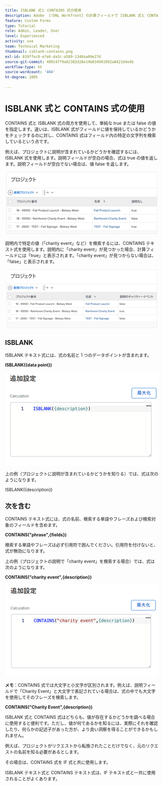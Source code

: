 ```yaml
---
title: ISBLANK 式と CONTAINS 式の使用
description: Adobe  [!DNL Workfront] の計算フィールドで ISBLANK 式と CONTAINS 式を使用および作成する方法を説明します。
feature: Custom Forms
type: Tutorial
role: Admin, Leader, User
level: Experienced
activity: use
team: Technical Marketing
thumbnail: isblank-contains.png
exl-id: 819ffec8-e7e6-4a3c-a589-1348aa09e27d
source-git-commit: 409147f9a62302d28e14b834981992a0421d4e4b
workflow-type: ht
source-wordcount: '404'
ht-degree: 100%

---
```


# ISBLANK 式と CONTAINS 式の使用

CONTAINS 式と ISBLANK 式の両方を使用して、単純な true または false の値を指定します。違いは、ISBLANK 式がフィールドに値を保持しているかどうかをチェックするのに対し、CONTAINS 式はフィールド内の特定の文字列を検索しているという点です。

例えば、プロジェクトに説明が含まれているかどうかを確認するには、ISBLANK 式を使用します。説明フィールドが空白の場合、式は true の値を返します。説明フィールドが空白でない場合は、値 false を返します。

![ワークロードバランサーと稼働率レポート](assets/isblank01.png)

説明内で特定の値（「charity event」など）を検索するには、CONTAINS テキスト式を使用します。説明内に「charity event」が見つかった場合、計算フィールドには「true」と表示されます。「charity event」が見つからない場合は、「false」と表示されます。

![ワークロードバランサーと稼働率レポート](assets/isblank02.png)

## ISBLANK

ISBLANK テキスト式には、式の名前と 1 つのデータポイントが含まれます。

**ISBLANK({data point})**

![ワークロードバランサーと稼働率レポート](assets/isblank03.png)

上の例（プロジェクトに説明が含まれているかどうかを知りる）では、式は次のようになります。

ISBLANK({description})

## 次を含む

CONTAINS テキスト式には、式の名前、検索する単語やフレーズおよび検索対象のフィールドを含めます。

**CONTAINS(&quot;phrase&quot;,{fields})**

検索する単語やフレーズは必ず引用符で囲んでください。引用符を付けないと、式が無効になります。

上の例（プロジェクトの説明で「charity event」を検索する場合）では、式は次のようになります。

**CONTAINS(&quot;charity event&quot;,{description})**

![ワークロードバランサーと稼働率レポート](assets/isblank04.png)

**メモ**：CONTAINS 式では大文字と小文字が区別されます。例えば、説明フィールドで「Charity Event」と大文字で表記されている場合は、式の中でも大文字を使用してそのフレーズを検索します。

**CONTAINS(&quot;Charity Event&quot;,{description})**

ISBLANK 式と CONTAINS 式はどちらも、値が存在するかどうかを調べる場合に使用すると便利です。ただし、値が何であるかを知るには、実際にそれを確認したり、何らかの記述子があった方が、より良い洞察を得ることができるかもしれません。

例えば、プロジェクトがリクエストから転換されたことだけでなく、元のリクエストの名前を知る必要があるとします。

その場合は、CONTAINS 式を IF 式と共に使用します。

ISBLANK テキスト式と CONTAINS テキスト式は、IF テキスト式と一共に使用されることがよくあります。
